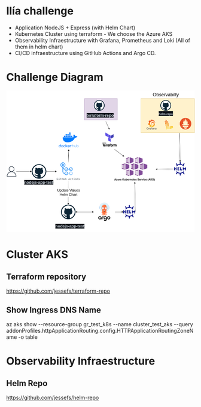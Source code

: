 # Ilía challenge

- Application NodeJS + Express (with Helm Chart)
- Kubernetes Cluster using terraform  -  We choose the Azure AKS
- Observability Infraestructure with Grafana, Prometheus and Loki (All of them in helm chart)
- CI/CD infraestructure using GitHub Actions and Argo CD.


# Challenge Diagram

![plot](diagram.png)

# Cluster AKS

## Terraform repository

https://github.com/jessefs/terraform-repo

## Show Ingress DNS Name

az aks show --resource-group gr_test_k8s --name cluster_test_aks --query addonProfiles.httpApplicationRouting.config.HTTPApplicationRoutingZoneName -o table


# Observability Infraestructure

## Helm Repo

https://github.com/jessefs/helm-repo